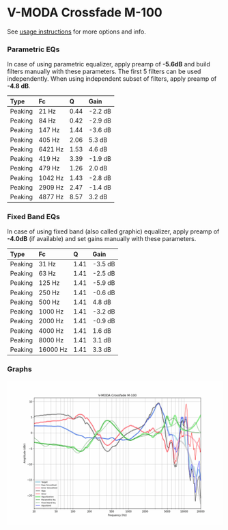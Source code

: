 # V-MODA Crossfade M-100
See [usage instructions](https://github.com/jaakkopasanen/AutoEq#usage) for more options and info.

### Parametric EQs
In case of using parametric equalizer, apply preamp of **-5.6dB** and build filters manually
with these parameters. The first 5 filters can be used independently.
When using independent subset of filters, apply preamp of **-4.8 dB**.

| Type    | Fc      |    Q | Gain    |
|:--------|:--------|:-----|:--------|
| Peaking | 21 Hz   | 0.44 | -2.2 dB |
| Peaking | 84 Hz   | 0.42 | -2.9 dB |
| Peaking | 147 Hz  | 1.44 | -3.6 dB |
| Peaking | 405 Hz  | 2.06 | 5.3 dB  |
| Peaking | 6421 Hz | 1.53 | 4.6 dB  |
| Peaking | 419 Hz  | 3.39 | -1.9 dB |
| Peaking | 479 Hz  | 1.26 | 2.0 dB  |
| Peaking | 1042 Hz | 1.43 | -2.8 dB |
| Peaking | 2909 Hz | 2.47 | -1.4 dB |
| Peaking | 4877 Hz | 8.57 | 3.2 dB  |

### Fixed Band EQs
In case of using fixed band (also called graphic) equalizer, apply preamp of **-4.0dB**
(if available) and set gains manually with these parameters.

| Type    | Fc       |    Q | Gain    |
|:--------|:---------|:-----|:--------|
| Peaking | 31 Hz    | 1.41 | -3.5 dB |
| Peaking | 63 Hz    | 1.41 | -2.5 dB |
| Peaking | 125 Hz   | 1.41 | -5.9 dB |
| Peaking | 250 Hz   | 1.41 | -0.6 dB |
| Peaking | 500 Hz   | 1.41 | 4.8 dB  |
| Peaking | 1000 Hz  | 1.41 | -3.2 dB |
| Peaking | 2000 Hz  | 1.41 | -0.9 dB |
| Peaking | 4000 Hz  | 1.41 | 1.6 dB  |
| Peaking | 8000 Hz  | 1.41 | 3.1 dB  |
| Peaking | 16000 Hz | 1.41 | 3.3 dB  |

### Graphs
![](./V-MODA%20Crossfade%20M-100.png)